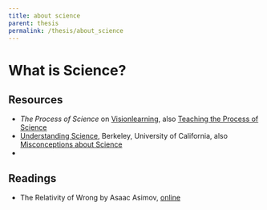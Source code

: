 ```yaml
---
title: about science
parent: thesis
permalink: /thesis/about_science
---
```


# What is Science?

## Resources

* *The Process of Science* on [Visionlearning](https://www.visionlearning.com/en/library/Process-of-Science/), also [Teaching the Process of Science](https://serc.carleton.edu/sp/process_of_science)
* [Understanding Science](https://undsci.berkeley.edu/), Berkeley, University of California, also [Misconceptions about Science](https://undsci.berkeley.edu/teaching/misconceptions.php)
* 

## Readings

* The Relativity of Wrong by Asaac Asimov, [online](https://skepticalinquirer.org/1989/10/the-relativity-of-wrong/)
